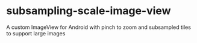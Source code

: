subsampling-scale-image-view
============================

A custom ImageView for Android with pinch to zoom and subsampled tiles to support large images
